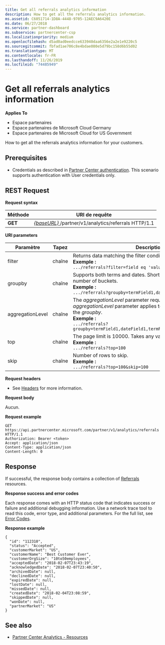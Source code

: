 ```yaml
---
title: Get all referrals analytics information
description: How to get all the referrals analytics information.
ms.assetid: C6051714-1D8A-4448-9705-12AEC9A6420E
ms.date: 06/27/2018
ms.service: partner-dashboard
ms.subservice: partnercenter-csp
ms.localizationpriority: medium
ms.openlocfilehash: d5ad0ad0eedcce633940daa6356e2a2e1e9220c5
ms.sourcegitcommit: fbfad1ae706c8e4bdae080e5d79bc158d6b55d02
ms.translationtype: MT
ms.contentlocale: fr-FR
ms.lasthandoff: 11/26/2019
ms.locfileid: "74485949"
---
```

# <a name="get-all-referrals-analytics-information"></a>Get all referrals analytics information

**Applies To**

- Espace partenaires
- Espace partenaires de Microsoft Cloud Germany
- Espace partenaires de Microsoft Cloud for US Government


How to get all the referrals analytics information for your customers. 

## <a name="span-idprerequisitesspan-idprerequisitesspan-idprerequisitesprerequisites"></a><span id="Prerequisites"/><span id="prerequisites"/><span id="PREREQUISITES"/>Prerequisites


- Credentials as described in [Partner Center authentication](partner-center-authentication.md). This scenario supports authentication with User credentials only. 

## <a name="span-idrequestspan-idrequestspan-idrequestrest-request"></a><span id="Request"/><span id="request"/><span id="REQUEST"/>REST Request


**Request syntax**

| Méthode  | URI de requête |
|---------|-------------|
| **GET** | [ *\{baseURL\}* ](partner-center-rest-urls.md)/partner/v1/analytics/referrals HTTP/1.1 |
 

**URI parameters**

| Paramètre | Tapez | Description |
|-----------|------|-------------|
| filter | chaîne | Returns data matching the filter condition.</br> **Exemple :**</br>  `.../referrals?filter=field eq 'value'` |
| groupby | chaîne |    Supports both terms and dates. Short circuit logic to limit the number of buckets.</br> **Exemple :**</br>  `.../referrals?groupby=termField1,dateField1,termField2` |
| aggregationLevel | chaîne |   The *aggregationLevel* parameter requires a *groupby*. The *aggregationLevel* parameter applies to all date fields present in the *groupby*.</br> **Exemple :**</br> `.../referrals?groupby=termField1,dateField1,termField2&aggregationLevel=day` |
| top | chaîne | The page limit is 10000. Takes any value less than 10000.</br> **Exemple :**</br> `.../referrals?top=100`</br> |
| skip | chaîne |   Number of rows to skip.</br> **Exemple :**</br>  `.../referrals?top=100&skip=100` |

  
**Request headers**

- See [Headers](headers.md) for more information.

**Request body**

Aucun.

**Request example**

```http
GET https://api.partnercenter.microsoft.com/partner/v1/analytics/referrals HTTP/1.1
Authorization: Bearer <token>
Accept: application/json
Content-Type: application/json
Content-Length: 0
```

## <a name="span-idresponsespan-idresponsespan-idresponseresponse"></a><span id="Response"/><span id="response"/><span id="RESPONSE"/>Response


If successful, the response body contains a collection of [Referrals](partner-center-analytics-resources.md#referrals) resources.

**Response success and error codes**

Each response comes with an HTTP status code that indicates success or failure and additional debugging information. Use a network trace tool to read this code, error type, and additional parameters. For the full list, see [Error Codes](error-codes.md).

**Response example**

```http
{
  "id": "112310",
  "status": "Accepted",
  "customerMarket": "US",
  "customerName": "Best Customer Ever",
  "customerOrgSize": "10to50employees",
  "acceptedDate": "2018-02-07T23:43:19",
  "acknowledgedDate": "2018-02-07T23:40:50",
  "archivedDate": null,
  "declinedDate": null,
  "expiredDate": null,
  "lostDate": null,
  "missedDate": null,
  "createdDate": "2018-02-04T23:08:59",
  "skippedDate": null,
  "wonDate": null,
  "partnerMarket": "US"
}
```


## <a name="span-idsee_alsospan-idsee_alsospan-idsee_alsosee-also"></a><span id="See_Also"/><span id="see_also"/><span id="SEE_ALSO"/>See also
 - [Partner Center Analytics - Resources](partner-center-analytics-resources.md)
